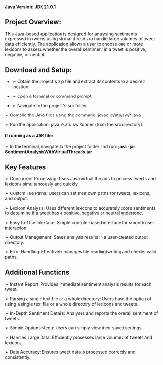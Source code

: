#### Java Version: JDK 21.0.1 

## Project Overview:
This Java-based application is designed for analysing sentiments expressed in tweets using virtual threads to handle large volumes of tweet data efficiently. The application allows a user to choose one  or more lexicons to assess whether the overall sentiment in a tweet is positive, negative, or neutral. 
  

## Download and Setup:

- ➢ Obtain the project's zip file and extract its contents to a desired location. 

- ➢ Open a terminal or command prompt. 

- ➢ Navigate to the project's src folder. 

➢ Compile the Java files using the command: javac ie/atu/sw/*.java 

➢ Run the application: java ie.atu.sw.Runner (from the src directory). 

#### If running as a JAR file: 

➢ In the terminal, navigate to the project folder and run: **java -jar  SentimentAnalysisWithVirtualThreads.jar** 

## Key Features 

➢ Concurrent Processing: Uses Java virtual threads to process tweets and lexicons 
simultaneously and quickly. 

➢ Custom File Paths: Users can set their own paths for tweets, lexicons, and output.

➢ Lexicon Analysis: Uses different lexicons to accurately score sentiments to determine if a 
tweet has a positive, negative or neutral undertone.  

➢ Easy-to-Use Interface: Simple console-based interface for smooth user interaction 

➢ Output Management: Saves analysis results in a user-created output directory.

➢ Error Handling: Effectively manages file reading/writing and checks valid paths.

## Additional Functions 

➢ Instant Report: Provides immediate sentiment analysis results for each tweet.

➢ Parsing a single text file or a whole directory: Users have the option of using a single text file 
or a whole directory of lexicons and tweets.

➢ In-Depth Sentiment Details: Analyses and reports the overall sentiment of tweets.

➢ Simple Options Menu: Users can simply view their saved settings.

➢ Handles Large Data: Efficiently processes large volumes of tweets and lexicons. 

➢ Data Accuracy: Ensures tweet data is processed correctly and consistently.

